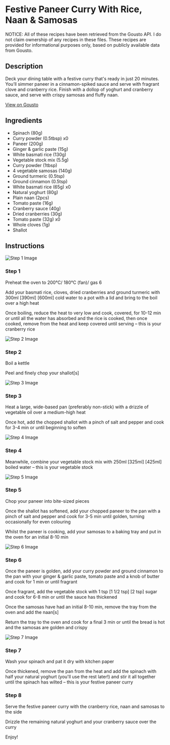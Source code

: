 # Festive Paneer Curry With Rice, Naan & Samosas

NOTICE: All of these recipes have been retrieved from the Gousto API. I do not claim ownership of any recipes in these files. These recipes are provided for informational purposes only, based on publicly available data from Gousto.

## Description

Deck your dining table with a festive curry that's ready in just 20 minutes. You’ll simmer paneer in a cinnamon-spiked sauce and serve with fragrant clove and cranberry rice. Finish with a dollop of yoghurt and cranberry sauce, and serve with crispy samosas and fluffy naan.  

[View on Gousto](https://www.gousto.co.uk/recipes/cookbook/festive-paneer-curry-with-cranberry-rice-naan-samosas)

## Ingredients

- Spinach (80g)
- Curry powder (0.5tbsp) x0
- Paneer (200g)
- Ginger & garlic paste (15g)
- White basmati rice (130g)
- Vegetable stock mix (5.5g)
- Curry powder (1tbsp)
- 4 vegetable samosas (140g)
- Ground turmeric (0.5tsp)
- Ground cinnamon (0.5tsp)
- White basmati rice (65g) x0
- Natural yoghurt (80g)
- Plain naan (2pcs)
- Tomato paste (16g)
- Cranberry sauce (40g)
- Dried cranberries (30g)
- Tomato paste (32g) x0
- Whole cloves (1g)
- Shallot

## Instructions

![Step 1 Image](https://production-media.gousto.co.uk/cms/recipe-step-image/Copy-of-step-1-1732010335195-x200.jpg)

### Step 1

Preheat the oven to 200°C/ 180°C (fan)/ gas 6

Add your basmati rice, cloves, dried cranberries and ground turmeric with 300ml <span class="text-purple">[390ml]</span> <span class="text-danger">[600ml]</span> cold water to a pot with a lid and bring to the boil over a high heat

Once boiling, reduce the heat to very low and cook, covered, for 10-12 min or until all the water has absorbed and the rice is cooked, then once cooked, remove from the heat and keep covered until serving – this is your cranberry rice

![Step 2 Image](https://production-media.gousto.co.uk/cms/recipe-step-image/Copy-of-step-2-1732010256824-x200.jpg)

### Step 2

Boil a kettle

Peel and finely chop your shallot[s]

![Step 3 Image](https://production-media.gousto.co.uk/cms/recipe-step-image/Copy-of-step-3-1732010259551-x200.jpg)

### Step 3

Heat a large, wide-based pan (preferably non-stick) with a drizzle of vegetable oil over a medium-high heat

Once hot, add the chopped shallot with a pinch of salt and pepper and cook for 3-4 min or until beginning to soften

![Step 4 Image](https://production-media.gousto.co.uk/cms/recipe-step-image/Copy-of-step-4-1732010259564-x200.jpg)

### Step 4

Meanwhile, combine your vegetable stock mix with 250ml <span class="text-purple">[325ml]</span> <span class="text-danger">[425ml]</span> boiled water – this is your vegetable stock

![Step 5 Image](https://production-media.gousto.co.uk/cms/recipe-step-image/step-5-copy-1732010492969-x200.jpg)

### Step 5

Chop your paneer into bite-sized pieces

Once the shallot has softened, add your chopped paneer to the pan with a pinch of salt and pepper and cook for 3-5 min until golden, turning occasionally for even colouring

Whilst the paneer is cooking, add your samosas to a baking tray and put in the oven for an initial 8-10 min

![Step 6 Image](https://production-media.gousto.co.uk/cms/recipe-step-image/step-6-copy-1732010558240-x200.jpg)

### Step 6

Once the paneer is golden, add your curry powder and ground cinnamon to the pan with your ginger & garlic paste, tomato paste and a knob of butter and cook for 1 min or until fragrant

Once fragrant, add the vegetable stock with 1 tsp <span class="text-purple">[1 1/2 tsp]</span> <span class="text-danger">[2 tsp]</span> sugar and cook for 6-8 min or until the sauce has thickened

Once the samosas have had an initial 8-10 min, remove the tray from the oven and add the naan[s]

Return the tray to the oven and cook for a final 3 min or until the bread is hot and the samosas are golden and crispy

![Step 7 Image](https://production-media.gousto.co.uk/cms/recipe-step-image/step-7-copy-1732010560216-x200.jpg)

### Step 7

Wash your spinach and pat it dry with kitchen paper

Once thickened, remove the pan from the heat and add the spinach with half your natural yoghurt (you'll use the rest later!) and stir it all together until the spinach has wilted – this is your festive paneer curry

### Step 8

Serve the festive paneer curry with the cranberry rice, naan and samosas to the side

Drizzle the remaining natural yoghurt and your cranberry sauce over the curry

Enjoy!

